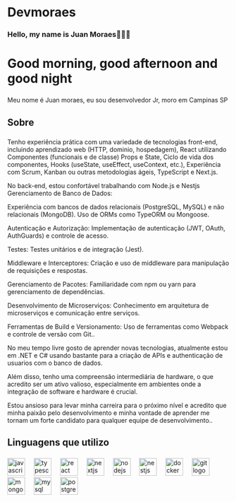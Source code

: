 # Devmoraes
### Hello, my name is Juan Moraes🖐🏻😃

<h1 align="left">Good morning, good afternoon and good night</h1>

###

<p align="left">Meu nome é Juan moraes, eu sou desenvolvedor Jr, moro em Campinas SP</p>

###

<h2 align="left">Sobre</h2>

###

<p align="left">Tenho experiência prática com uma variedade de tecnologias front-end, incluindo aprendizado web (HTTP, dominio, hospedagem), React utilizando Componentes (funcionais e de classe) Props e State, Ciclo de vida dos componentes, Hooks (useState, useEffect, useContext, etc.), Experiência com Scrum, Kanban ou outras metodologias ágeis, TypeScript e Next.js.

 No back-end, estou confortável trabalhando com Node.js e Nestjs Gerenciamento de Banco de Dados:

Experiência com bancos de dados relacionais (PostgreSQL, MySQL) e não relacionais (MongoDB).
Uso de ORMs como TypeORM ou Mongoose.

Autenticação e Autorização: Implementação de autenticação (JWT, OAuth, AuthGuards) e controle de acesso.

Testes: Testes unitários e de integração (Jest).

Middleware e Interceptores: Criação e uso de middleware para manipulação de requisições e respostas.

Gerenciamento de Pacotes: Familiaridade com npm ou yarn para gerenciamento de dependências.

Desenvolvimento de Microserviços: Conhecimento em arquitetura de microserviços e comunicação entre serviços.

Ferramentas de Build e Versionamento: Uso de ferramentas como Webpack e controle de versão com Git..

No meu tempo livre gosto de aprender novas tecnologias, atualmente estou em .NET e C# usando bastante para a criação de APIs e authenticação de usuarios com o banco de dados. 

Além disso, tenho uma compreensão intermediária de hardware, o que acredito ser um ativo valioso, especialmente em ambientes onde a integração de software e hardware é crucial. 

Estou ansioso para levar minha carreira para o próximo nível e acredito que minha paixão pelo desenvolvimento e minha vontade de aprender me tornam um forte candidato para qualquer equipe de desenvolvimento..</p>

###

<h2 align="left">Linguagens que utilizo</h2>

###

<div align="left">
  <img src="https://cdn.jsdelivr.net/gh/devicons/devicon/icons/javascript/javascript-original.svg" height="40" alt="javascript logo"  />
  <img width="12" />
  <img src="https://cdn.jsdelivr.net/gh/devicons/devicon/icons/typescript/typescript-original.svg" height="40" alt="typescript logo"  />
  <img width="12" />
  <img src="https://cdn.jsdelivr.net/gh/devicons/devicon/icons/react/react-original.svg" height="40" alt="react logo"  />
  <img width="12" />
  <img src="https://cdn.jsdelivr.net/gh/devicons/devicon/icons/nextjs/nextjs-original.svg" height="40" alt="nextjs logo"  />
  <img width="12" />
  <img src="https://cdn.jsdelivr.net/gh/devicons/devicon/icons/nodejs/nodejs-original.svg" height="40" alt="nodejs logo"  />
  <img width="12" />
  <img src="https://cdn.jsdelivr.net/gh/devicons/devicon/icons/nestjs/nestjs-plain.svg" height="40" alt="nestjs logo"  />
  <img width="12" />
  <img src="https://cdn.jsdelivr.net/gh/devicons/devicon/icons/docker/docker-original.svg" height="40" alt="docker logo"  />
  <img width="12" />
  <img src="https://cdn.jsdelivr.net/gh/devicons/devicon/icons/git/git-original.svg" height="40" alt="git logo"  />
  <img width="12" />
  <img src="https://cdn.jsdelivr.net/gh/devicons/devicon/icons/mongodb/mongodb-original.svg" height="40" alt="mongodb logo"  />
  <img width="12" />
  <img src="https://cdn.jsdelivr.net/gh/devicons/devicon/icons/mysql/mysql-original.svg" height="40" alt="mysql logo"  />
  <img width="12" />
  <img src="https://cdn.jsdelivr.net/gh/devicons/devicon/icons/postgresql/postgresql-original.svg" height="40" alt="postgresql logo"  />
</div>

###
